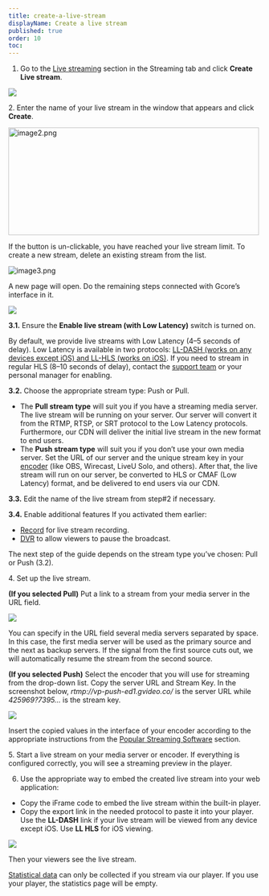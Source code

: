 ```yaml
---
title: create-a-live-stream
displayName: Create a live stream
published: true
order: 10
toc:
---
```

1. Go to the [Live streaming](https://streaming.gcore.com/) section in the Streaming tab and click **Create Live stream**.

<img src="https://support.gcore.com/hc/article_attachments/13542247871633">

2. Enter the name of your live stream in the window that appears and click **Create**.

<img src="https://support.gcore.com/hc/article_attachments/9651635790481" alt="image2.png" width="499" height="214">

If the button is un-clickable, you have reached your live stream limit. To create a new stream, delete an existing stream from the list.

<img src="https://support.gcore.com/hc/article_attachments/9651664092049" alt="image3.png">

A new page will open. Do the remaining steps connected with Gcore’s interface in it. 

<img src="https://support.gcore.com/hc/article_attachments/13542742887185">

**3.1.** Ensure the **Enable live stream (with Low Latency)** switch is turned on.

By default, we provide live streams with Low Latency (4–5 seconds of delay). Low Latency is available in two protocols: [LL-DASH (works on any devices except iOS) and LL-HLS (works on iOS)](https://www.gcore.com/support/articles/4405119953297/). If you need to stream in regular HLS (8–10 seconds of delay), contact the [support team](mailto:support@gcore.com) or your personal manager for enabling.

**3.2.** Choose the appropriate stream type: Push or Pull. 

*   The **Pull stream type** will suit you if you have a streaming media server. The live stream will be running on your server. Our server will convert it from the RTMP, RTSP, or SRT protocol to the Low Latency protocols. Furthermore, our CDN will deliver the initial live stream in the new format to end users.
*   The **Push stream type** will suit you if you don’t use your own media server. Set the URL of our server and the unique stream key in your [encoder](https://www.gcore.com/support/sections/360000084517/) (like OBS, Wirecast, LiveU Solo, and others). After that, the live stream will run on our server, be converted to HLS or CMAF (Low Latency) format, and be delivered to end users via our CDN.

**3.3.** Edit the name of the live stream from step#2 if necessary.

**3.4.** Enable additional features If you activated them earlier:

*   [Record](https://gcore.com/support/articles/360000522817/) for live stream recording.
*   [DVR](https://gcore.com/support/articles/360000615029/) to allow viewers to pause the broadcast.  

The next step of the guide depends on the stream type you’ve chosen: Pull or Push (3.2).

4\. Set up the live stream.

**(If you selected Pull)** Put a link to a stream from your media server in the URL field.

<img src="https://support.gcore.com/hc/article_attachments/13542997210897">

You can specify in the URL field several media servers separated by space. In this case, the first media server will be used as the primary source and the next as backup servers. If the signal from the first source cuts out, we will automatically resume the stream from the second source.

**(If you selected Push)** Select the encoder that you will use for streaming from the drop-down list. Copy the server URL and Stream Key. In the screenshot below, _rtmp://vp-push-ed1.gvideo.co/_ is the server URL while _425969?7395…_ is the stream key.

<img src="https://support.gcore.com/hc/article_attachments/13543145952785">

Insert the copied values in the interface of your encoder according to the appropriate instructions from the [Popular Streaming Software](https://www.gcore.com/support/sections/360000084517/) section.

5\. Start a live stream on your media server or encoder. If everything is configured correctly, you will see a streaming preview in the player.

6. Use the appropriate way to embed the created live stream into your web application:

*   Copy the iFrame code to embed the live stream within the built-in player.
*   Copy the export link in the needed protocol to paste it into your player. Use the **LL-DASH** link if your live stream will be viewed from any device except iOS. Use **LL HLS** for iOS viewing.

<img src="https://support.gcore.com/hc/article_attachments/13543414027409">

Then your viewers see the live stream.

[Statistical data](https://www.gcore.com/support/articles/5523465324945/) can only be collected if you stream via our player. If you use your player, the statistics page will be empty.